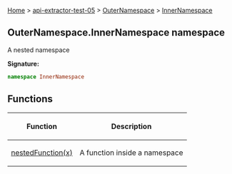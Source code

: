 [Home](./index) &gt; [api-extractor-test-05](./api-extractor-test-05.md) &gt; [OuterNamespace](./api-extractor-test-05.outernamespace.md) &gt; [InnerNamespace](./api-extractor-test-05.outernamespace.innernamespace.md)

## OuterNamespace.InnerNamespace namespace

A nested namespace

<b>Signature:</b>

```typescript
namespace InnerNamespace 
```

## Functions

|  <p>Function</p> | <p>Description</p> |
|  --- | --- |
|  <p>[nestedFunction(x)](./api-extractor-test-05.outernamespace.innernamespace.nestedfunction.md)</p> | <p>A function inside a namespace</p> |

